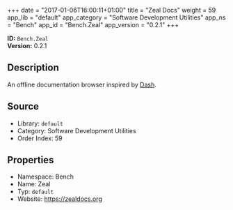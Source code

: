 ﻿+++
date = "2017-01-06T16:00:11+01:00"
title = "Zeal Docs"
weight = 59
app_lib = "default"
app_category = "Software Development Utilities"
app_ns = "Bench"
app_id = "Bench.Zeal"
app_version = "0.2.1"
+++

**ID:** `Bench.Zeal`  
**Version:** 0.2.1  
<!--more-->

## Description
An offline documentation browser inspired by [Dash](https://kapeli.com/dash/).

## Source

* Library: `default`
* Category: Software Development Utilities
* Order Index: 59

## Properties

* Namespace: Bench
* Name: Zeal
* Typ: `default`
* Website: <https://zealdocs.org>


